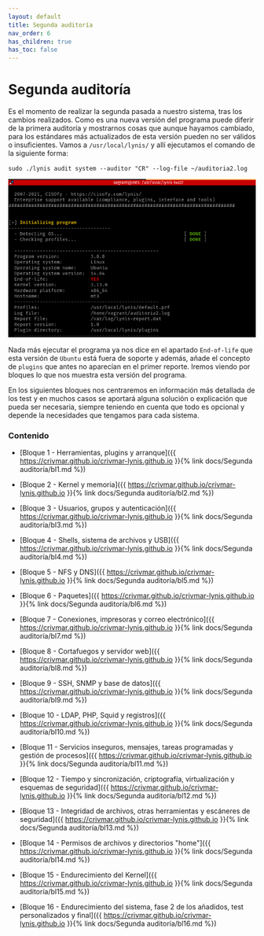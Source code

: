```yaml
---
layout: default
title: Segunda auditoría
nav_order: 6
has_children: true
has_toc: false
---
```


# Segunda auditoría

Es el momento de realizar la segunda pasada a nuestro sistema, tras los cambios realizados. Como es una nueva versión del programa puede diferir de la primera auditoría y mostrarnos cosas que aunque hayamos cambiado, para los estándares más actualizados de esta versión pueden no ser válidos o insuficientes. Vamos a `/usr/local/lynis/` y allí ejecutamos el comando de la siguiente forma:

~~~
sudo ./lynis audit system --auditor "CR" --log-file ~/auditoria2.log
~~~

<img src="https://raw.githubusercontent.com/crivmar/crivmar-lynis.github.io/main/assets/images/52.png"/>

Nada más ejecutar el programa ya nos dice en el apartado `End-of-life` que esta versión de `Ubuntu` está fuera de soporte y además, añade el concepto de `plugins` que antes no aparecían en el primer reporte. Iremos viendo por bloques lo que nos muestra esta versión del programa.

En los siguientes bloques nos centraremos en información más detallada de los test  y en muchos casos se aportará alguna solución o explicación que pueda ser necesaria, siempre teniendo en cuenta que todo es opcional y depende la necesidades que tengamos para cada sistema.

### Contenido

- [Bloque 1 - Herramientas, plugins y arranque]({{ https://crivmar.github.io/crivmar-lynis.github.io }}{% link docs/Segunda auditoría/bl1.md %})

- [Bloque 2 - Kernel y memoria]({{ https://crivmar.github.io/crivmar-lynis.github.io }}{% link docs/Segunda auditoría/bl2.md %})

- [Bloque 3 - Usuarios, grupos y autenticación]({{ https://crivmar.github.io/crivmar-lynis.github.io }}{% link docs/Segunda auditoría/bl3.md %})

- [Bloque 4 - Shells, sistema de archivos y USB]({{ https://crivmar.github.io/crivmar-lynis.github.io }}{% link docs/Segunda auditoría/bl4.md %})

- [Bloque 5 - NFS y DNS]({{ https://crivmar.github.io/crivmar-lynis.github.io }}{% link docs/Segunda auditoría/bl5.md %})

- [Bloque 6 - Paquetes]({{ https://crivmar.github.io/crivmar-lynis.github.io }}{% link docs/Segunda auditoría/bl6.md %})

- [Bloque 7 - Conexiones, impresoras y correo electrónico]({{ https://crivmar.github.io/crivmar-lynis.github.io }}{% link docs/Segunda auditoría/bl7.md %})

- [Bloque 8 - Cortafuegos y servidor web]({{ https://crivmar.github.io/crivmar-lynis.github.io }}{% link docs/Segunda auditoría/bl8.md %})

- [Bloque 9 - SSH, SNMP y base de datos]({{ https://crivmar.github.io/crivmar-lynis.github.io }}{% link docs/Segunda auditoría/bl9.md %})

- [Bloque 10 - LDAP, PHP, Squid y registros]({{ https://crivmar.github.io/crivmar-lynis.github.io }}{% link docs/Segunda auditoría/bl10.md %})

- [Bloque 11 - Servicios inseguros, mensajes, tareas programadas y gestión de procesos]({{ https://crivmar.github.io/crivmar-lynis.github.io }}{% link docs/Segunda auditoría/bl11.md %})

- [Bloque 12 - Tiempo y sincronización, criptografía, virtualización y esquemas de seguridad]({{ https://crivmar.github.io/crivmar-lynis.github.io }}{% link docs/Segunda auditoría/bl12.md %})

- [Bloque 13 - Integridad de archivos, otras herramientas y escáneres de seguridad]({{ https://crivmar.github.io/crivmar-lynis.github.io }}{% link docs/Segunda auditoría/bl13.md %})

- [Bloque 14 - Permisos de archivos y directorios "home"]({{ https://crivmar.github.io/crivmar-lynis.github.io }}{% link docs/Segunda auditoría/bl14.md %})

- [Bloque 15 - Endurecimiento del Kernel]({{ https://crivmar.github.io/crivmar-lynis.github.io }}{% link docs/Segunda auditoría/bl15.md %})

- [Bloque 16 - Endurecimiento del sistema, fase 2 de los añadidos, test personalizados y final]({{ https://crivmar.github.io/crivmar-lynis.github.io }}{% link docs/Segunda auditoría/bl16.md %})

